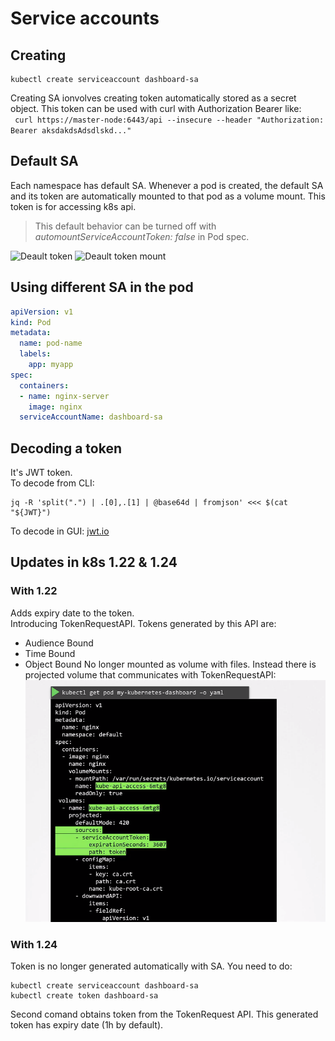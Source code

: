 # Service accounts

## Creating
```
kubectl create serviceaccount dashboard-sa
```
Creating SA ionvolves creating token automatically stored as a secret object. This token can be used with curl with Authorization Bearer like:  
``` curl https://master-node:6443/api --insecure --header "Authorization: Bearer aksdakdsAdsdlskd..."```

## Default SA
Each namespace has default SA.
Whenever a pod is created, the default SA and its token are automatically mounted to that pod as a volume mount. This token is for accessing k8s api.

> This default behavior can be turned off with _automountServiceAccountToken: false_ in Pod spec.

![Deault token](../images/31_default_token.png)
![Deault token mount](../images/31_default_token_mount.png)

## Using different SA in the pod

```yaml
apiVersion: v1
kind: Pod
metadata:
  name: pod-name
  labels:
    app: myapp
spec:
  containers:
  - name: nginx-server
    image: nginx
  serviceAccountName: dashboard-sa
```

## Decoding a token

It's JWT token.  
To decode from CLI:
 ``` 
 jq -R 'split(".") | .[0],.[1] | @base64d | fromjson' <<< $(cat "${JWT}") 
 ```

 To decode in GUI: [jwt.io](https://jwt.io)

 ## Updates in k8s 1.22 & 1.24

### With 1.22
Adds expiry date to the token.  
Introducing TokenRequestAPI. Tokens generated by this API are:
* Audience Bound
* Time Bound
* Object Bound
No longer mounted as volume with files. Instead there is projected volume that communicates with TokenRequestAPI:
![tokenrequestapi](../images/31_tokenrequestapi.png)

### With 1.24  
Token is no longer generated automatically with SA. You need to do:

```
kubectl create serviceaccount dashboard-sa
kubectl create token dashboard-sa
```
Second comand obtains token from the TokenRequest API.
This generated token has expiry date (1h by default).